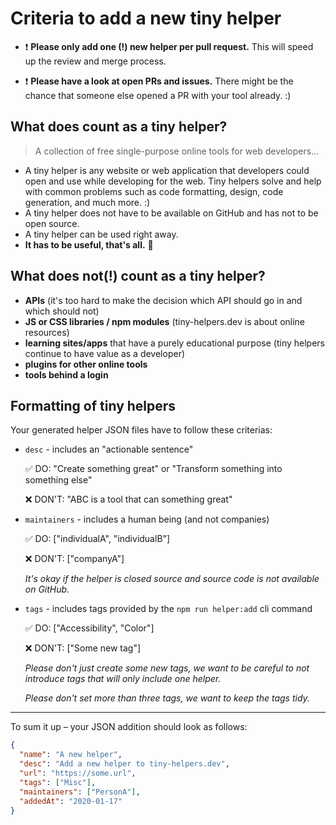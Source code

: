 # Criteria to add a new tiny helper

- ❗ **Please only add one (!) new helper per pull request.** This will speed up the review and merge process.

- ❗ **Please have a look at open PRs and issues.** There might be the chance that someone else opened a PR with your tool already. :) 

## What does count as a tiny helper?

> A collection of free single-purpose online tools for web developers...

- A tiny helper is any website or web application that developers could open and use while developing for the web. Tiny helpers solve and help with common problems such as code formatting, design, code generation, and much more. :)
- A tiny helper does not have to be available on GitHub and has not to be open source.
- A tiny helper can be used right away.
- **It has to be useful, that's all.** 🎉

## What does not(!) count as a tiny helper?

- **APIs** (it's too hard to make the decision which API should go in and which should not)
- **JS or CSS libraries / npm modules** (tiny-helpers.dev is about online resources)
- **learning sites/apps** that have a purely educational purpose (tiny helpers continue to have value as a developer)
- **plugins for other online tools**
- **tools behind a login**

## Formatting of tiny helpers

Your generated helper JSON files have to follow these criterias:

- `desc` - includes an "actionable sentence"

   ✅ DO: "Create something great" or "Transform something into something else"

   ❌ DON'T: "ABC is a tool that can something great"

- `maintainers` - includes a human being (and not companies)

  ✅ DO: ["individualA", "individualB"]

   ❌ DON'T: ["companyA"]

   _It's okay if the helper is closed source and source code is not available on GitHub._

- `tags` - includes tags provided by the `npm run helper:add` cli command

   ✅ DO: ["Accessibility", "Color"]

   ❌ DON'T: ["Some new tag"]

   _Please don't just create some new tags, we want to be careful to not introduce tags that will only include one helper._

   _Please don't set more than three tags, we want to keep the tags tidy._

---

To sum it up – your JSON addition should look as follows:

```json
{
  "name": "A new helper",
  "desc": "Add a new helper to tiny-helpers.dev",
  "url": "https://some.url",
  "tags": ["Misc"],
  "maintainers": ["PersonA"],
  "addedAt": "2020-01-17"
}
```
